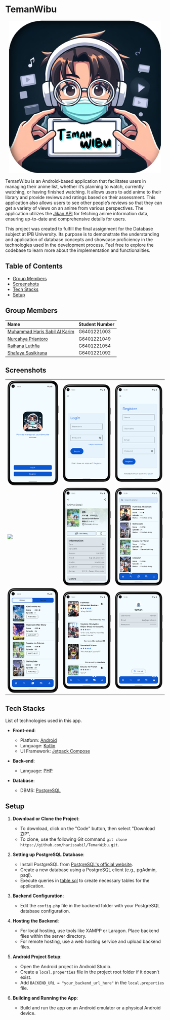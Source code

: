 # TemanWibu

<div align="center">
  <img src="https://github.com/harissabil/TemanWibu/blob/main/assets/logo/teman_wibu.png" width="480" alt="Centered Image">
</div>

TemanWibu is an Android-based application that facilitates users in managing their anime list, whether it’s planning to watch, currently watching, or having finished watching. It allows users to add anime to their library and provide reviews and ratings based on their assessment. This application also allows users to see other people’s reviews so that they can get a variety of views on an anime from various perspectives. The application utilizes the [Jikan API](https://github.com/jikan-me/jikan) for fetching anime information data, ensuring up-to-date and comprehensive details for users.

This project was created to fulfill the final assignment for the Database subject at IPB University. Its purpose is to demonstrate the understanding and application of database concepts and showcase proficiency in the technologies used in the development process. Feel free to explore the codebase to learn more about the implementation and functionalities.

## Table of Contents
- [Group Members](#group-members)
- [Screenshots](#screenshots)
- [Tech Stacks](#tech-stacks)
- [Setup](#setup)

## Group Members
| Name | Student Number |
| :-------- | :------- | 
[Muhammad Haris Sabil Al Karim](https://github.com/harissabil) | G6401221003 |
[Nurcahya Priantoro](https://github.com/Cahyo23042004)| G6401221049 |
[Raihana Luthfia](https://github.com/raihanaluthfia)| G6401221054 |
[Shafaya Sasikirana](https://www.github.com/fayyaas)| G6401221092 |

## Screenshots
<table>
  <tbody>
    <tr>
      <td><img src="assets/screenshot/welcome.png?raw=true"/></td>
      <td><img src="assets/screenshot/login.png?raw=true"/></td>
      <td><img src="assets/screenshot/register.png?raw=true"/></td>
    </tr>
    <tr>
      <td><img src="assets/screenshot/home.png?raw=true"/></td>
      <td><img src="assets/screenshot/detail.png?raw=true"/></td>
      <td><img src="assets/screenshot/search.png?raw=true"/></td>
    </tr>
    <tr>
      <td><img src="assets/screenshot/library.png?raw=true"/></td>
      <td><img src="assets/screenshot/forum.png?raw=true"/></td>
      <td><img src="assets/screenshot/profile.png?raw=true"/></td>
    </tr>
  </tbody>
</table>

## Tech Stacks
List of technologies used in this app.

- **Front-end**:
  - Platform: [Android](https://developer.android.com/)
  - Language: [Kotlin](https://kotlinlang.org/)
  - UI Framework: [Jetpack Compose](https://developer.android.com/jetpack/compose)

- **Back-end**:
  - Language: [PHP](https://www.php.net/)

- **Database**:
  - DBMS: [PostgreSQL](https://www.postgresql.org/)

## Setup
1. **Download or Clone the Project**:
   - To download, click on the "Code" button, then select "Download ZIP".
   - To clone, use the following Git command `git clone https://github.com/harissabil/TemanWibu.git`.
2. **Setting up PostgreSQL Database**:
   - Install PostgreSQL from [PostgreSQL's official website](https://www.postgresql.org/).
   - Create a new database using a PostgreSQL client (e.g., pgAdmin, psql).
   - Execute queries in [table.sql](./sql/table.sql) to create necessary tables for the application.

3. **Backend Configuration**:
   - Edit the `config.php` file in the backend folder with your PostgreSQL database configuration.

4. **Hosting the Backend**:
   - For local hosting, use tools like XAMPP or Laragon. Place backend files within the server directory.
   - For remote hosting, use a web hosting service and upload backend files.

5. **Android Project Setup**:
   - Open the Android project in Android Studio.
   - Create a `local.properties` file in the project root folder if it doesn’t exist.
   - Add `BACKEND_URL = "your_backend_url_here"` in the `local.properties` file.

6. **Building and Running the App**:
   - Build and run the app on an Android emulator or a physical Android device.
